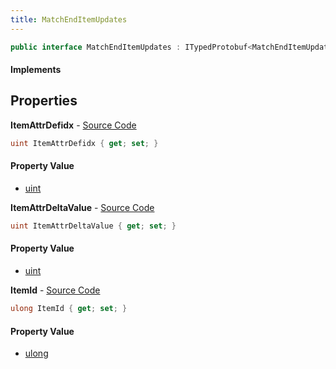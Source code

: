 ```yaml
---
title: MatchEndItemUpdates
---
```


```csharp
public interface MatchEndItemUpdates : ITypedProtobuf<MatchEndItemUpdates>, INativeHandle
```

#### Implements

## Properties

**ItemAttrDefidx** - [Source Code](https://github.com/swiftly-solution/swiftlys2/blob/master/managed/src/SwiftlyS2.Generated/Protobufs/Interfaces/MatchEndItemUpdates.cs#L16)

```csharp
uint ItemAttrDefidx { get; set; }
```

#### Property Value

- [uint](https://learn.microsoft.com/dotnet/api/system.uint32)

**ItemAttrDeltaValue** - [Source Code](https://github.com/swiftly-solution/swiftlys2/blob/master/managed/src/SwiftlyS2.Generated/Protobufs/Interfaces/MatchEndItemUpdates.cs#L19)

```csharp
uint ItemAttrDeltaValue { get; set; }
```

#### Property Value

- [uint](https://learn.microsoft.com/dotnet/api/system.uint32)

**ItemId** - [Source Code](https://github.com/swiftly-solution/swiftlys2/blob/master/managed/src/SwiftlyS2.Generated/Protobufs/Interfaces/MatchEndItemUpdates.cs#L13)

```csharp
ulong ItemId { get; set; }
```

#### Property Value

- [ulong](https://learn.microsoft.com/dotnet/api/system.uint64)

